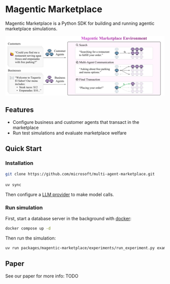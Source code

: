 # Magentic Marketplace

Magentic Marketplace is a Python SDK for building and running agentic marketplace simulations. 

![Magentic Marketplace](/.github/images/landing.png)

## Features

- Configure business and customer agents that transact in the marketplace
- Run test simulations and evaluate marketplace welfare

## Quick Start

### Installation

```bash
git clone https://github.com/microsoft/multi-agent-marketplace.git

uv sync
```
Then configure a [LLM provider](./DEV.md) to make model calls.

### Run simulation

First, start a database server in the background with [docker](https://www.docker.com/get-started/):

```bash
docker compose up -d
```

Then run the simulation:

```bash
uv run packages/magentic-marketplace/experiments/run_experiment.py example_data/mexican_3_9
```

## Paper
See our paper for more info: TODO